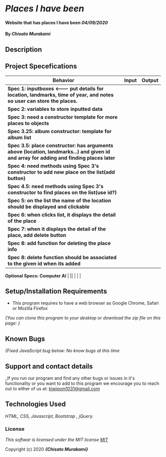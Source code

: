 # _Places I have been_

#### Website that has places I have been _04/09/2020_

#### By _**Chisato Murakami**_

## Description


## Project Specefications

|  Behavior                 |  Input  | Output
|---------------------------|---------|-------
| **Spec 1: inputboxes <--- put details for location, landmarks, time of year, and notes so user can store the places.** | |
| **Spec 2: variables to store inputted data** | |
| **Spec 3: need a constructor template for more places to objects** | |
| **Spec 3.25: album constructor: template for album list** | |
| **Spec 3.5: place constructor: has arguments above (location, landmarks...) and given id and array for adding and finding places later** | |
| **Spec 4: need methods using Spec 3's constructor to add new place on the list(add button)** | |
| **Spec 4.5: need methods using Spec 3's constructor to find places on the list(use id?)** | |
| **Spec 5: on the list the name of the location should be displayed and clickable**  | |
| **Spec 6: when clicks list, it displays the detail of the place**    | |
| **Spec 7: when it displays the detail of the place, add delete button** | |
| **Spec 8: add function for deleting the place info**  | |
| **Spec 8: delete function should be associated to the given id when its added**  | |


**Optional Specs: Computer AI**
|   ||
|  | |



## Setup/Installation Requirements

* This program requires to have a web browser as Google Chrome, Safari or Mozilla Firefox

_{You can clone this program to your desktop or download the zip file on this page: }_

## Known Bugs

_{Fixed JavaScript bug below:
  No know bugs at this time_

## Support and contact details

_If you run our program and find any other bugs or issues in it's functionality or you want to add to this program we encourage you to reach out to either of us at: kiwipom1031@gmail.com

## Technologies Used

_HTML, CSS, Javascript, Bootstrap , jQuery._

### License

*This softwar is licensed under the MIT license [MIT](https://en.wikipedia.org/wiki/MIT_License)*

Copyright (c) 2020 **_{Chisato Murakami}_**
